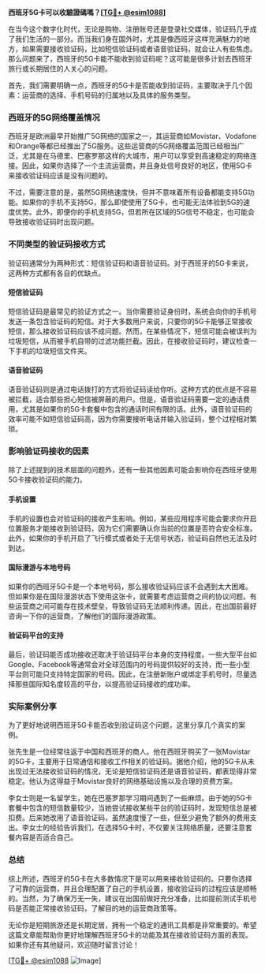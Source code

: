 **西班牙5G卡可以收驗證碼嗎？[[TG💪+ @esim1088](https://t.me/s/esim1088)]**

在当今这个数字化时代，无论是购物、注册账号还是登录社交媒体，验证码几乎成了我们生活的一部分。而当我们身在国外时，尤其是像西班牙这样充满魅力的地方，如果需要接收验证码，比如短信验证码或者语音验证码，就会让人有些焦虑。那么问题来了，西班牙的5G卡能不能收到验证码呢？这可能是很多计划去西班牙旅行或长期居住的人关心的问题。

首先，我们需要明确一点，西班牙的5G卡是否能收到验证码，主要取决于几个因素：运营商的选择、手机号码的归属地以及具体的服务类型。

### 西班牙的5G网络覆盖情况

西班牙是欧洲最早开始推广5G网络的国家之一，其运营商如Movistar、Vodafone和Orange等都已经推出了5G服务。这些运营商的5G网络覆盖范围已经相当广泛，尤其是在马德里、巴塞罗那这样的大城市，用户可以享受到高速稳定的网络连接。因此，如果你选择了一个主流运营商，并且身处信号良好的地区，使用5G卡来接收验证码应该是没有问题的。

不过，需要注意的是，虽然5G网络速度快，但并不意味着所有设备都能支持5G功能。如果你的手机不支持5G，那么即使使用了5G卡，也可能无法体验到5G的速度优势。此外，即便你的手机支持5G，但若所在区域的5G信号不稳定，也可能会导致接收验证码时出现问题。

### 不同类型的验证码接收方式

验证码通常分为两种形式：短信验证码和语音验证码。对于西班牙的5G卡来说，这两种方式都有各自的优缺点。

#### 短信验证码

短信验证码是最常见的验证方式之一。当你需要验证身份时，系统会向你的手机号发送一条包含验证码的短信。对于大多数用户来说，只要你的5G卡能够正常接收短信，那么接收验证码应该不成问题。然而，在某些情况下，短信可能会被误判为垃圾短信，从而被手机自带的过滤功能拦截。因此，在接收验证码时，建议检查一下手机的垃圾短信文件夹。

#### 语音验证码

语音验证码则是通过电话拨打的方式将验证码读给你听。这种方式的优点是不容易被拦截，适合那些担心短信被屏蔽的用户。但是，语音验证码需要一定的通话费用，尤其是如果你的5G卡套餐中包含的通话时间有限的话。此外，语音验证码的效率可能不如短信验证码高，因为你需要接听电话并输入验证码，整个过程相对繁琐。

### 影响验证码接收的因素

除了上述提到的技术层面的问题外，还有一些其他因素可能会影响你在西班牙使用5G卡接收验证码的能力。

#### 手机设置

手机的设置也会对验证码的接收产生影响。例如，某些应用程序可能会要求你开启位置服务才能接收到验证码，因为它们需要确认你当前的位置是否符合安全标准。此外，如果你的手机开启了飞行模式或者处于无信号状态，验证码自然也无法及时到达。

#### 国际漫游与本地号码

如果你的西班牙5G卡是一个本地号码，那么接收验证码应该不会遇到太大困难。但如果你是在国际漫游状态下使用这张卡，就需要考虑运营商之间的协议问题。有些运营商之间可能存在技术壁垒，导致验证码无法顺利传递。因此，在出国前最好咨询一下你的运营商，了解他们的国际漫游政策。

#### 验证码平台的支持

最后，验证码能否成功接收还取决于验证码平台本身的支持程度。一些大型平台如Google、Facebook等通常会对全球范围内的号码提供较好的支持，而一些小型平台则可能只支持特定国家的号码。因此，在注册新账户或绑定手机号时，尽量选择那些国际知名度较高的平台，以提高验证码接收的成功率。

### 实际案例分享

为了更好地说明西班牙5G卡能否收到验证码这个问题，这里分享几个真实的案例。

张先生是一位经常往返于中国和西班牙的商人。他在西班牙购买了一张Movistar的5G卡，主要用于日常通信和接收工作相关的验证码。据他介绍，他的5G卡从未出现过无法接收验证码的情况，无论是短信验证码还是语音验证码，都表现得非常稳定。他认为这得益于Movistar良好的网络基础设施以及合理的资费方案。

李女士则是一名留学生，她在巴塞罗那学习期间遇到了一些麻烦。由于她的5G卡套餐中包含的短信数量较少，当她尝试接收某些平台的验证码时，发现短信总是被扣费。后来她改用了语音验证码，虽然速度慢了一些，但至少避免了额外的费用支出。李女士的经验告诉我们，在选择5G卡时，不仅要关注网络质量，还要注意套餐内容是否适合自己。

### 总结

综上所述，西班牙的5G卡在大多数情况下是可以用来接收验证码的。只要你选择了可靠的运营商，并且合理配置了自己的手机设置，接收验证码的过程应该是顺畅的。当然，为了确保万无一失，建议在出国前做好充分准备，比如提前测试手机号码是否能正常接收验证码，了解目的地的运营商政策等。

无论你是短期旅游还是长期定居，拥有一个稳定的通讯工具都是非常重要的。希望这篇文章能帮助你更好地理解西班牙5G卡的功能及其在接收验证码方面的表现。如果你还有其他疑问，欢迎随时留言讨论！

[[TG💪+ @esim1088](https://t.me/s/esim1088) ![Image](https://i.postimg.cc/4NQfJmqS/Snipaste-2025-05-13-00-14-12.png)]